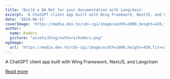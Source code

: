 ```yaml
---
title: 'Build a QA Bot for your documentation with Langchain'
excerpt: 'A ChatGPT client app built with Wing Framework, NextJS, and Langchain'
date: '2024-06-11'
coverImage: 'https://media.dev.to/cdn-cgi/image/width=1000,height=420,fit=cover,gravity=auto,format=auto/https%3A%2F%2Fdev-to-uploads.s3.amazonaws.com%2Fuploads%2Farticles%2Fbujqjtz43gr55u6g2dfj.png'
author:
  name: Koders
  picture: "assets/blog/authors/koders.png"
ogImage:
  url: 'https://media.dev.to/cdn-cgi/image/width=1000,height=420,fit=cover,gravity=auto,format=auto/https%3A%2F%2Fdev-to-uploads.s3.amazonaws.com%2Fuploads%2Farticles%2Fbujqjtz43gr55u6g2dfj.png'
---
```


A ChatGPT client app built with Wing Framework, NextJS, and Langchain

[Read more](https://dev.to/winglang/build-a-qa-bot-for-your-documentation-with-langchain-27i4)
